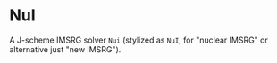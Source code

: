 # NuI

A J-scheme IMSRG solver `Nui` (stylized as `NuI`, for "nuclear IMSRG" or alternative just "new IMSRG").
